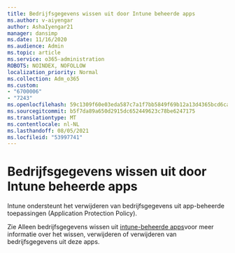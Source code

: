 ```yaml
---
title: Bedrijfsgegevens wissen uit door Intune beheerde apps
ms.author: v-aiyengar
author: AshaIyengar21
manager: dansimp
ms.date: 11/16/2020
ms.audience: Admin
ms.topic: article
ms.service: o365-administration
ROBOTS: NOINDEX, NOFOLLOW
localization_priority: Normal
ms.collection: Adm_o365
ms.custom:
- "6700006"
- "7243"
ms.openlocfilehash: 59c1309f60e03eda587c7a1f7bb5849f69b12a13d4365bcd6ca4e862d0e53e2e
ms.sourcegitcommit: b5f7da89a650d2915dc652449623c78be6247175
ms.translationtype: MT
ms.contentlocale: nl-NL
ms.lasthandoff: 08/05/2021
ms.locfileid: "53997741"
---
```

# <a name="wipe-corporate-data-from-intune-managed-apps"></a>Bedrijfsgegevens wissen uit door Intune beheerde apps

Intune ondersteunt het verwijderen van bedrijfsgegevens uit app-beheerde toepassingen (Application Protection Policy). 

Zie Alleen bedrijfsgegevens wissen uit [intune-beheerde apps](https://docs.microsoft.com/mem/intune/apps/apps-selective-wipe)voor meer informatie over het wissen, verwijderen of verwijderen van bedrijfsgegevens uit deze apps.
